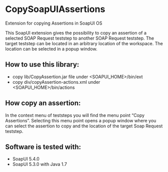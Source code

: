 # CopySoapUIAssertions
Extension for copying Assertions in SoapUI OS

This SoapUI extension gives the possibility to copy an assertion of a selected SOAP Request teststep to another SOAP Request teststep. The target teststep can be located in an arbitrary location of the workspace. The location can be selected in a popup window.

## How to use this library:
* copy lib/CopyAssertion.jar file under <SOAPUI_HOME>/bin/ext
* copy div/copyAssertion-actions.xml under <SOAPUI_HOME>/bin/actions

## How copy an assertion:
In the context menu of teststeps you will find the menu point “Copy Assertions”. Selecting this menu point opens a popup window where you can select the assertion to copy and the location of the target Soap Request teststep. 
	 

## Software is tested with: 
* SoapUI 5.4.0
* SoapUI 5.3.0 with Java 1.7
